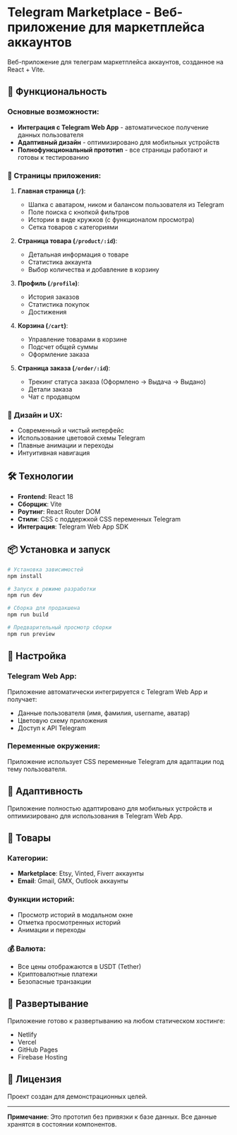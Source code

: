 # Telegram Marketplace - Веб-приложение для маркетплейса аккаунтов

Веб-приложение для телеграм маркетплейса аккаунтов, созданное на React + Vite.

## 🚀 Функциональность

### Основные возможности:
- **Интеграция с Telegram Web App** - автоматическое получение данных пользователя
- **Адаптивный дизайн** - оптимизировано для мобильных устройств
- **Полнофункциональный прототип** - все страницы работают и готовы к тестированию

### 📱 Страницы приложения:

1. **Главная страница (`/`)**:
   - Шапка с аватаром, ником и балансом пользователя из Telegram
   - Поле поиска с кнопкой фильтров
   - Истории в виде кружков (с функционалом просмотра)
   - Сетка товаров с категориями

2. **Страница товара (`/product/:id`)**:
   - Детальная информация о товаре
   - Статистика аккаунта
   - Выбор количества и добавление в корзину

3. **Профиль (`/profile`)**:
   - История заказов
   - Статистика покупок
   - Достижения

4. **Корзина (`/cart`)**:
   - Управление товарами в корзине
   - Подсчет общей суммы
   - Оформление заказа

5. **Страница заказа (`/order/:id`)**:
   - Трекинг статуса заказа (Оформлено → Выдача → Выдано)
   - Детали заказа
   - Чат с продавцом

### 🎨 Дизайн и UX:
- Современный и чистый интерфейс
- Использование цветовой схемы Telegram
- Плавные анимации и переходы
- Интуитивная навигация

## 🛠 Технологии

- **Frontend**: React 18
- **Сборщик**: Vite
- **Роутинг**: React Router DOM
- **Стили**: CSS с поддержкой CSS переменных Telegram
- **Интеграция**: Telegram Web App SDK

## 📦 Установка и запуск

```bash
# Установка зависимостей
npm install

# Запуск в режиме разработки
npm run dev

# Сборка для продакшена
npm run build

# Предварительный просмотр сборки
npm run preview
```

## 🔧 Настройка

### Telegram Web App:
Приложение автоматически интегрируется с Telegram Web App и получает:
- Данные пользователя (имя, фамилия, username, аватар)
- Цветовую схему приложения
- Доступ к API Telegram

### Переменные окружения:
Приложение использует CSS переменные Telegram для адаптации под тему пользователя.

## 📱 Адаптивность

Приложение полностью адаптировано для мобильных устройств и оптимизировано для использования в Telegram Web App.

## 🎯 Товары

### Категории:
- **Marketplace**: Etsy, Vinted, Fiverr аккаунты
- **Email**: Gmail, GMX, Outlook аккаунты

### Функции историй:
- Просмотр историй в модальном окне
- Отметка просмотренных историй
- Анимации и переходы

### 💰 Валюта:
- Все цены отображаются в USDT (Tether)
- Криптовалютные платежи
- Безопасные транзакции

## 🚀 Развертывание

Приложение готово к развертыванию на любом статическом хостинге:
- Netlify
- Vercel
- GitHub Pages
- Firebase Hosting

## 📄 Лицензия

Проект создан для демонстрационных целей.

---

**Примечание**: Это прототип без привязки к базе данных. Все данные хранятся в состоянии компонентов.
